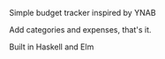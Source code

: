 Simple budget tracker inspired by YNAB

Add categories and expenses, that's it.

Built in Haskell and Elm
